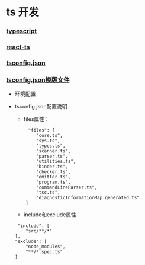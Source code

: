# ts 开发

###  [typescript](https://www.tslang.cn/)
###  [react-ts](https://github.com/Microsoft/TypeScript-React-Starter#typescript-react-starter)
###  [tsconfig.json](http://www.typescriptlang.org/docs/handbook/tsconfig-json.html)
###  [tsconfig.json模版文件](http://json.schemastore.org/tsconfig)
- 环境配置
- tsconfig.json配置说明

	- files属性：
	```
		 "files": [
			"core.ts",
			"sys.ts",
			"types.ts",
			"scanner.ts",
			"parser.ts",
			"utilities.ts",
			"binder.ts",
			"checker.ts",
			"emitter.ts",
			"program.ts",
			"commandLineParser.ts",
			"tsc.ts",
			"diagnosticInformationMap.generated.ts"
		]
	```
	- include和exclude属性
	
	```
	 "include": [
        "src/**/*"
    ],
    "exclude": [
        "node_modules",
        "**/*.spec.ts"
    ]
	```